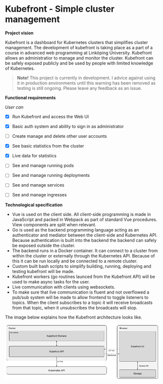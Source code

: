 # Kubefront - Simple cluster management

**Project vision**

Kubefront is a dashboard for Kubernetes clusters that simplifies cluster management. The development of kubefront is taking place as a part of a course in advanced web programming at Linköping University. Kubefront allows an administratior to manage and monitor the cluster. Kubefront can be safely exposed publicly and be used by people with limited knowledge of Kubernetes.

> **Note!** This project is currently in development. I advice against using it in production environments until this warning has been removed as testing is still ongoing. Please leave any feedback as an issue. 

**Functional requirements**

*User can*

- [x] Run Kubefront and access the Web UI
- [x] Basic auth system and ability to sign in as administrator
- [ ] Create manage and delete other user accounts
- [x] See basic statistics from the cluster
- [x] Live data for statistics
- [ ] See and manage running pods
- [ ] See and manage running deployments
- [ ] See and manage services
- [ ] See and manage ingresses


**Technological specification**

- Vue is used on the client side. All client-side programming is made in JavaScript and packed in Webpack as part of standard Vue procedures. View components are split when relevant.
- Go is used as the backend programming language acting as an authenticator and mediator between the client-side and Kubernetes API. Because authentication is built into the backend the backend can safely be exposed outside the cluster.
- The backend runs in a Docker container. It can connect to a cluster from within the cluster or externally through the Kubernetes API. Because of this it can be run locally and be connected to a remote cluster. 
- Custom built bash scripts to simplify building, running, deploying and testing kubefront will be made.
- Kubefront workers (go routines launced from the Kubefront API) will be used to make async tasks for the user.
- Live communication with clients using websockets.
- To make sure that live communication is fluent and not overflowed a pub/sub system will be made to allow frontend to toggle listeners to topics. When the client subscribes to a topic it will receive broadcasts from that topic, when it unsubscribes the broadcasts will stop.

The image below explains how the Kubefront architecture looks like.

![Kubefront architecture](kubefront-architecture.png "Kubefront architecture")
